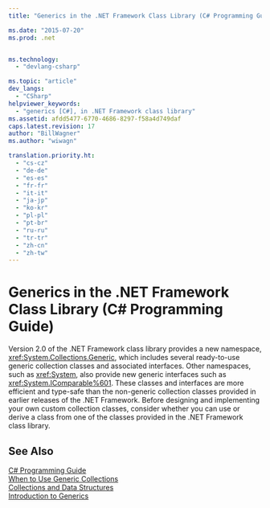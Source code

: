 ```yaml
---
title: "Generics in the .NET Framework Class Library (C# Programming Guide)"

ms.date: "2015-07-20"
ms.prod: .net


ms.technology: 
  - "devlang-csharp"

ms.topic: "article"
dev_langs: 
  - "CSharp"
helpviewer_keywords: 
  - "generics [C#], in .NET Framework class library"
ms.assetid: afdd5477-6770-4686-8297-f58a4d749daf
caps.latest.revision: 17
author: "BillWagner"
ms.author: "wiwagn"

translation.priority.ht: 
  - "cs-cz"
  - "de-de"
  - "es-es"
  - "fr-fr"
  - "it-it"
  - "ja-jp"
  - "ko-kr"
  - "pl-pl"
  - "pt-br"
  - "ru-ru"
  - "tr-tr"
  - "zh-cn"
  - "zh-tw"
---
```

# Generics in the .NET Framework Class Library (C# Programming Guide)
Version 2.0 of the .NET Framework class library provides a new namespace, <xref:System.Collections.Generic>, which includes several ready-to-use generic collection classes and associated interfaces. Other namespaces, such as <xref:System>, also provide new generic interfaces such as <xref:System.IComparable%601>. These classes and interfaces are more efficient and type-safe than the non-generic collection classes provided in earlier releases of the .NET Framework. Before designing and implementing your own custom collection classes, consider whether you can use or derive a class from one of the classes provided in the .NET Framework class library.  
  
## See Also  
 [C# Programming Guide](../../../csharp/programming-guide/index.md)   
 [When to Use Generic Collections](../../../standard/collections/when-to-use-generic-collections.md)   
 [Collections and Data Structures](../../../standard/collections/index.md)   
 [Introduction to Generics](../../../csharp/programming-guide/generics/introduction-to-generics.md)
